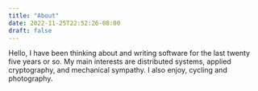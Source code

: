 ```yaml
---
title: "About"
date: 2022-11-25T22:52:26-08:00
draft: false
---
```

Hello, I have been thinking about and writing software for the last twenty five years or so. My main interests are distributed systems, applied cryptography, and mechanical sympathy. I also enjoy, cycling and photography.
